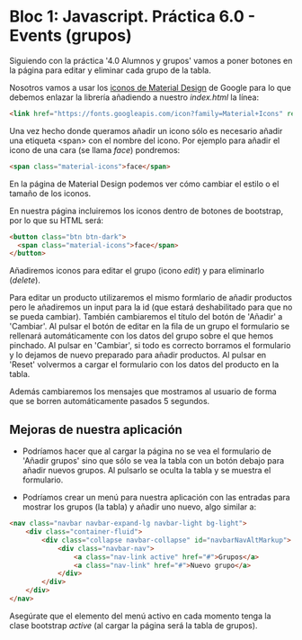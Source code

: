 # Bloc 1: Javascript. Práctica 6.0 - Events (grupos)
Siguiendo con la práctica '4.0 Alumnos y grupos' vamos a poner botones en la página para editar y eliminar cada grupo de la tabla.

Nosotros vamos a usar los [iconos de Material Design](https://google.github.io/material-design-icons/) de Google para lo que debemos enlazar la librería añadiendo a nuestro _index.html_ la línea:
```html
<link href="https://fonts.googleapis.com/icon?family=Material+Icons" rel="stylesheet">
```

Una vez hecho donde queramos añadir un icono sólo es necesario añadir una etiqueta \<span> con el nombre del icono. Por ejemplo para añadir el icono de una cara (se llama _face_) pondremos:
```html
<span class="material-icons">face</span>
```

En la página de Material Design podemos ver cómo cambiar el estilo o el tamaño de los iconos. 

En nuestra página incluiremos los iconos dentro de botones de bootstrap, por lo que su HTML será:
```html
<button class="btn btn-dark">
  <span class="material-icons">face</span>
</button>
```

Añadiremos iconos para editar el grupo (icono _edit_) y para eliminarlo (_delete_).

Para editar un producto utilizaremos el mismo formlario de añadir productos pero le añadiremos un input para la id (que estará deshabilitado para que no se pueda cambiar). También cambiaremos el título del botón de 'Añadir' a 'Cambiar'. Al pulsar el botón de editar en la fila de un grupo el formulario se rellenará automáticamente con los datos del grupo sobre el que hemos pinchado. Al pulsar en 'Cambiar', si todo es correcto borramos el formulario y lo dejamos de nuevo preparado para añadir productos. Al pulsar en 'Reset' volvermos a cargar el formulario con los datos del producto en la tabla.

Además cambiaremos los mensajes que mostramos al usuario de forma que se borren automáticamente pasados 5 segundos.

## Mejoras de nuestra aplicación
* Podríamos hacer que al cargar la página no se vea el formulario de 'Añadir grupos' sino que sólo se vea la tabla con un botón debajo para añadir nuevos grupos. Al pulsarlo se oculta la tabla y se muestra el formulario.

* Podríamos crear un menú para nuestra aplicación con las entradas para mostrar los grupos (la tabla) y añadir uno nuevo, algo similar a:
```html
<nav class="navbar navbar-expand-lg navbar-light bg-light">
    <div class="container-fluid">
        <div class="collapse navbar-collapse" id="navbarNavAltMarkup">
            <div class="navbar-nav">
                <a class="nav-link active" href="#">Grupos</a>
                <a class="nav-link" href="#">Nuevo grupo</a>
            </div>
        </div>
    </div>
</nav>
```

Asegúrate que el elemento del menú activo en cada momento tenga la clase bootstrap _active_ (al cargar la página será la tabla de grupos).
